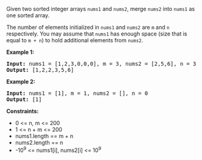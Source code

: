 Given two sorted integer arrays `nums1` and `nums2`, merge `nums2` into `nums1` as one sorted array.

The number of elements initialized in `nums1` and `nums2` are `m` and `n` respectively. You may assume that `nums1` has enough space (size that is equal to `m + n`) to hold additional elements from `nums2`.

**Example 1:**

<pre>
<b>Input:</b> nums1 = [1,2,3,0,0,0], m = 3, nums2 = [2,5,6], n = 3
<b>Output:</b> [1,2,2,3,5,6]
</pre>

**Example 2:**

<pre>
<b>Input:</b> nums1 = [1], m = 1, nums2 = [], n = 0
<b>Output:</b> [1]
</pre>

**Constraints:**

*   0 <= n, m <= 200
*   1 <= n + m <= 200
*   nums1.length == m + n
*   nums2.length == n
*   -10<sup>9</sup> <= nums1[i], nums2[i] <= 10<sup>9</sup>
